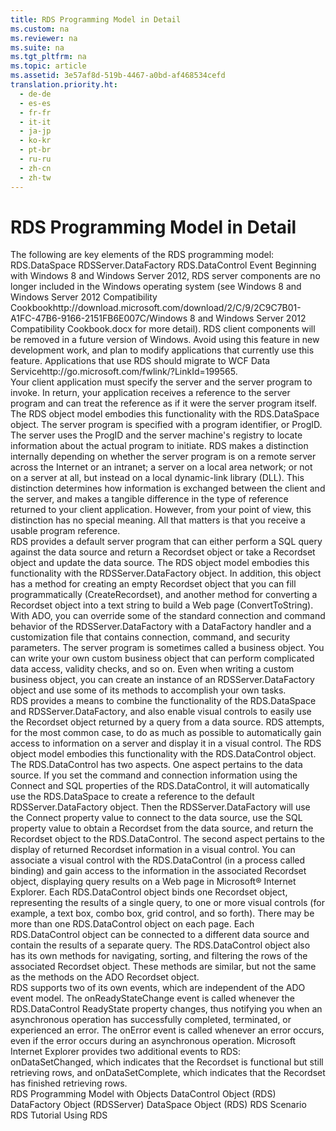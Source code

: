 ```yaml
---
title: RDS Programming Model in Detail
ms.custom: na
ms.reviewer: na
ms.suite: na
ms.tgt_pltfrm: na
ms.topic: article
ms.assetid: 3e57af8d-519b-4467-a0bd-af468534cefd
translation.priority.ht: 
  - de-de
  - es-es
  - fr-fr
  - it-it
  - ja-jp
  - ko-kr
  - pt-br
  - ru-ru
  - zh-cn
  - zh-tw
---
```

# RDS Programming Model in Detail
<?xml version="1.0" encoding="utf-8"?>
<developerConceptualDocument xmlns="http://ddue.schemas.microsoft.com/authoring/2003/5" xmlns:xlink="http://www.w3.org/1999/xlink" xmlns:xsi="http://www.w3.org/2001/XMLSchema-instance" xsi:schemaLocation="http://ddue.schemas.microsoft.com/authoring/2003/5 http://dduestorage.blob.core.windows.net/ddueschema/developer.xsd">
  <introduction>
    <para>The following are key elements of the RDS programming model:  </para>
    <list class="bullet">
      <listItem>
        <para>RDS.DataSpace</para>
      </listItem>
      <listItem>
        <para>RDSServer.DataFactory</para>
      </listItem>
      <listItem>
        <para>RDS.DataControl</para>
      </listItem>
      <listItem>
        <para>Event</para>
      </listItem>
    </list>
    <alert class="important">
      <para>Beginning with Windows 8 and Windows Server 2012, RDS server components are no longer included in the Windows operating system (see Windows 8 and <externalLink><linkText>Windows Server 2012 Compatibility Cookbook</linkText><linkUri>http://download.microsoft.com/download/2/C/9/2C9C7B01-A1FC-47B6-9166-2151FB6E007C/Windows 8 and Windows Server 2012 Compatibility Cookbook.docx</linkUri></externalLink> for more detail). RDS client components will be removed in a future version of Windows. Avoid using this feature in new development work, and plan to modify applications that currently use this feature. Applications that use RDS should migrate to <externalLink><linkText>WCF Data Service</linkText><linkUri>http://go.microsoft.com/fwlink/?LinkId=199565</linkUri></externalLink>.</para>
    </alert>
  </introduction>
  <section>
    <title>RDS.DataSpace</title>
    <content>
      <para>Your client application must specify the server and the server program to invoke. In return, your application receives a reference to the server program and can treat the reference as if it were the server program itself.</para>
      <para>The RDS object model embodies this functionality with the <legacyLink xlink:href="9194bffa-5bdf-4dff-af86-f7158c23bfa7">RDS.DataSpace</legacyLink> object.</para>
      <para>The server program is specified with a program identifier, or <legacyItalic>ProgID</legacyItalic>. The server uses the <legacyItalic>ProgID</legacyItalic> and the server machine's registry to locate information about the actual program to initiate.</para>
      <para>RDS makes a distinction internally depending on whether the server program is on a remote server across the Internet or an intranet; a server on a local area network; or not on a server at all, but instead on a local dynamic-link library (DLL). This distinction determines how information is exchanged between the client and the server, and makes a tangible difference in the type of reference returned to your client application. However, from your point of view, this distinction has no special meaning. All that matters is that you receive a usable program reference.</para>
    </content>
  </section>
  <section>
    <title>RDSServer.DataFactory</title>
    <content>
      <para>RDS provides a default server program that can either perform a SQL query against the data source and return a <legacyLink xlink:href="ede1415f-c3df-4cc5-a05b-2576b2b84b60">Recordset</legacyLink> object or take a <legacyBold>Recordset</legacyBold> object and update the data source.</para>
      <para>The RDS object model embodies this functionality with the <legacyLink xlink:href="e75240c2-b749-471e-b6ea-98cae232efbe">RDSServer.DataFactory</legacyLink> object.</para>
      <para>In addition, this object has a method for creating an empty <legacyBold>Recordset</legacyBold> object that you can fill programmatically (<legacyLink xlink:href="6840b1e5-c04d-4d3e-9dcc-42128c83492f">CreateRecordset</legacyLink>), and another method for converting a <legacyBold>Recordset</legacyBold> object into a text string to build a Web page (<legacyLink xlink:href="b3f36bc8-6f69-49b0-83cd-2ccd3afebfbe">ConvertToString</legacyLink>).</para>
      <para>With ADO, you can override some of the standard connection and command behavior of the <legacyBold>RDSServer.DataFactory</legacyBold> with a <legacyBold>DataFactory</legacyBold> handler and a customization file that contains connection, command, and security parameters.</para>
      <para>The server program is sometimes called a <legacyItalic>business object</legacyItalic>. You can write your own custom business object that can perform complicated data access, validity checks, and so on. Even when writing a custom business object, you can create an instance of an <legacyBold>RDSServer.DataFactory</legacyBold> object and use some of its methods to accomplish your own tasks.</para>
    </content>
  </section>
  <section>
    <title>RDS.DataControl</title>
    <content>
      <para>RDS provides a means to combine the functionality of the <legacyBold>RDS.DataSpace</legacyBold> and <legacyBold>RDSServer.DataFactory</legacyBold>, and also enable visual controls to easily use the <legacyBold>Recordset</legacyBold> object returned by a query from a data source. RDS attempts, for the most common case, to do as much as possible to automatically gain access to information on a server and display it in a visual control.</para>
      <para>The RDS object model embodies this functionality with the <legacyLink xlink:href="d85ea4fc-451c-436e-97b8-58f92b149dd0">RDS.DataControl</legacyLink> object.</para>
      <para>The <legacyBold>RDS.DataControl</legacyBold> has two aspects. One aspect pertains to the data source. If you set the command and connection information using the <legacyBold>Connect</legacyBold> and <legacyBold>SQL</legacyBold> properties of the <legacyBold>RDS.DataControl</legacyBold>, it will automatically use the <legacyBold>RDS.DataSpace</legacyBold> to create a reference to the default <legacyBold>RDSServer.DataFactory</legacyBold> object. Then the <legacyBold>RDSServer.DataFactory</legacyBold> will use the <legacyBold>Connect</legacyBold> property value to connect to the data source, use the <legacyBold>SQL</legacyBold> property value to obtain a <legacyBold>Recordset</legacyBold> from the data source, and return the <legacyBold>Recordset</legacyBold> object to the <legacyBold>RDS.DataControl</legacyBold>.</para>
      <para>The second aspect pertains to the display of returned <legacyBold>Recordset</legacyBold> information in a visual control. You can associate a visual control with the <legacyBold>RDS.DataControl</legacyBold> (in a process called binding) and gain access to the information in the associated <legacyBold>Recordset</legacyBold> object, displaying query results on a Web page in Microsoft® Internet Explorer. Each <legacyBold>RDS.DataControl</legacyBold> object binds one <legacyBold>Recordset</legacyBold> object, representing the results of a single query, to one or more visual controls (for example, a text box, combo box, grid control, and so forth). There may be more than one <legacyBold>RDS.DataControl</legacyBold> object on each page. Each <legacyBold>RDS.DataControl</legacyBold> object can be connected to a different data source and contain the results of a separate query.</para>
      <para>The <legacyBold>RDS.DataControl</legacyBold> object also has its own methods for navigating, sorting, and filtering the rows of the associated <legacyBold>Recordset</legacyBold> object. These methods are similar, but not the same as the methods on the ADO <legacyBold>Recordset</legacyBold> object.</para>
    </content>
  </section>
  <section>
    <title>Events</title>
    <content>
      <para>RDS supports two of its own events, which are independent of the ADO event model. The <legacyLink xlink:href="bf2ae3ac-bfe4-4709-b50a-ea7c282c3164">onReadyStateChange</legacyLink> event is called whenever the <legacyBold>RDS.DataControl</legacyBold> <legacyLink xlink:href="5be75bc7-1171-4440-a37e-c8cc6b5cd865">ReadyState</legacyLink> property changes, thus notifying you when an asynchronous operation has successfully completed, terminated, or experienced an error. The <legacyLink xlink:href="b01cbc62-fbd7-4068-b16c-8b0f80a05887">onError</legacyLink> event is called whenever an error occurs, even if the error occurs during an asynchronous operation.</para>
      <alert class="note">
        <para>Microsoft Internet Explorer provides two additional events to RDS: <legacyBold>onDataSetChanged</legacyBold>, which indicates that the <legacyBold>Recordset</legacyBold> is functional but still retrieving rows, and <legacyBold>onDataSetComplete</legacyBold>, which indicates that the <legacyBold>Recordset</legacyBold> has finished retrieving rows.</para>
      </alert>
    </content>
  </section>
  <relatedTopics>
<link xlink:href="07ce0ef0-72f1-48f4-823d-1b65d28c0926">RDS Programming Model with Objects</link>
<link xlink:href="d85ea4fc-451c-436e-97b8-58f92b149dd0">DataControl Object (RDS)</link>
<link xlink:href="e75240c2-b749-471e-b6ea-98cae232efbe">DataFactory Object (RDSServer)</link>
<link xlink:href="9194bffa-5bdf-4dff-af86-f7158c23bfa7">DataSpace Object (RDS)</link>
<link xlink:href="a7dcad87-aaf0-4b02-9660-472f8469761c">RDS Scenario</link>
<link xlink:href="6e3305a0-7bc7-40d1-9122-235c15d23ab2">RDS Tutorial</link>
<link xlink:href="b8ac3739-05d3-4818-8201-a763795fb8b4">Using RDS</link>
</relatedTopics>
</developerConceptualDocument>